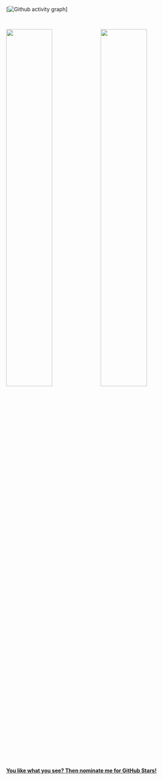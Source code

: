 <!-- <a href="https://AK1.io" rel="akshay2211">![](https://raw.githubusercontent.com/akshay2211/akshay2211.github.io/master/img/banner_dark.png)</a> -->


[![Github activity graph](https://activity-graph.herokuapp.com/graph?username=mazharulsabbir&theme=react-dark&hide_border=true&color=BDDFFF&line=6E93B5&point=BDDFFF)]

<br/>
<p align="left">
  <img width="49.5%" src="https://github-readme-stats.vercel.app/api?username=mazharulsabbir&show_icons=true&count_private=true&hide_border=true" />
    <img width="49.5%" src="https://github-readme-streak-stats.herokuapp.com?user=mazharulsabbir&date_format=M%20j%5B%2C%20Y%5D)]" />
</p>
<br>

[**You like what you see? Then nominate me for GitHub Stars!**](https://stars.github.com/mazharulsabbir/)<br/>

